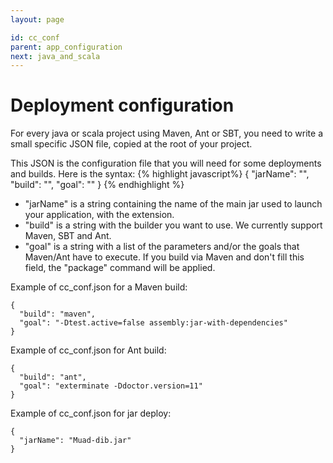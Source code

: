 ```yaml
---
layout: page

id: cc_conf
parent: app_configuration
next: java_and_scala
---
```

Deployment configuration
============

For every java or scala project using Maven, Ant or SBT, you need to write a small specific JSON file, copied at the root of your project.

This JSON is the configuration file that you will need for some deployments and builds. Here is the syntax:
{% highlight javascript%}
    {
      "jarName": "<string>",
      "build": "<string>",
      "goal": "<string>"
    }
{% endhighlight %}


* "jarName" is a string containing the name of the main jar used to launch your application, with the extension.
* "build" is a string with the builder you want to use. We currently support Maven, SBT and Ant.
* "goal" is a string with a list of the parameters and/or the goals that Maven/Ant have to execute. If you build via Maven and don't fill this field, the "package" command will be applied.

Example of cc_conf.json for a Maven build:

    {
      "build": "maven",
      "goal": "-Dtest.active=false assembly:jar-with-dependencies"
    }

Example of cc_conf.json for Ant build:

    {
      "build": "ant",
      "goal": "exterminate -Ddoctor.version=11"
    }

Example of cc_conf.json for jar deploy:  

    {
      "jarName": "Muad-dib.jar"	
    }  
